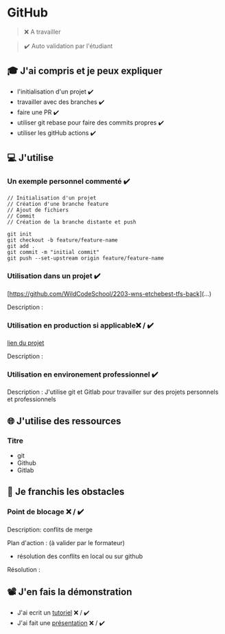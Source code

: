 # GitHub

> ❌ A travailler

> ✔️ Auto validation par l'étudiant

## 🎓 J'ai compris et je peux expliquer

- l'initialisation d'un projet  ✔️
- travailler avec des branches  ✔️
- faire une PR  ✔️
- utiliser git rebase pour faire des commits propres ✔️
- utiliser les gitHub actions ✔️

## 💻 J'utilise

### Un exemple personnel commenté ✔️
  
```
// Initialisation d'un projet
// Création d'une branche feature
// Ajout de fichiers
// Commit
// Création de la branche distante et push

git init
git checkout -b feature/feature-name
git add .
git commit -m "initial commit"
git push --set-upstream origin feature/feature-name
```

### Utilisation dans un projet  ✔️

[https://github.com/WildCodeSchool/2203-wns-etchebest-tfs-back](...)

Description :

### Utilisation en production si applicable❌ / ✔️

[lien du projet](...)

Description :

### Utilisation en environement professionnel ✔️

Description : J'utilise git et Gitlab pour travailler sur des projets personnels et professionnels

## 🌐 J'utilise des ressources

### Titre

- git
- Github
- Gitlab

## 🚧 Je franchis les obstacles

### Point de blocage ❌ / ✔️

Description: conflits de merge

Plan d'action : (à valider par le formateur)

- résolution des conflits en local ou sur github 

Résolution :

## 📽️ J'en fais la démonstration

- J'ai ecrit un [tutoriel](...) ❌ / ✔️
- J'ai fait une [présentation](...) ❌ / ✔️
